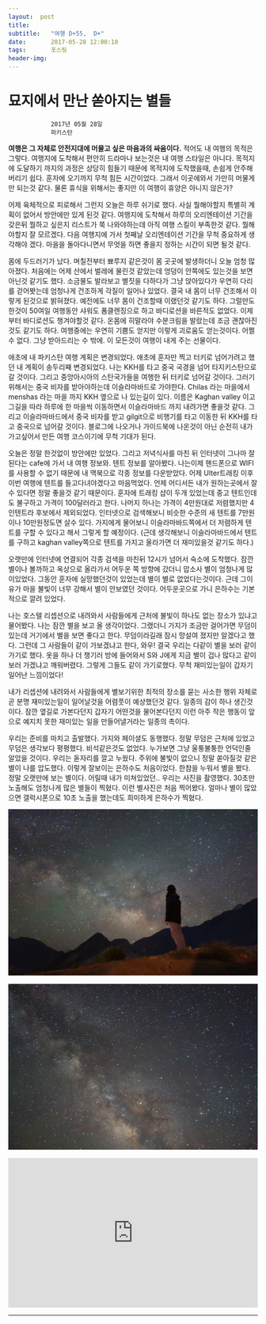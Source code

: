 ```yaml
---
layout:  post
title:   
subtitle:   "여행 D+55,  D+"
date:       2017-05-28 12:00:10
tags:       포스팅
header-img:
---
```


# 묘지에서 만난 쏟아지는 별들

```
			2017년 05월 28일
			파키스탄
```

__여행은 그 자체로 안전지대에 머물고 싶은 마음과의 싸움이다.__ 적어도 내 여행의 목적은 그렇다. 여행지에 도착해서 편안히 드라마나 보는것은 내 여행 스타일은 아니다. 목적지에 도달하기 까지의 과정은 상당히 힘들기 때문에 목적지에 도착했을때, 손쉽게 안주해버리기 쉽다. 훈자에 오기까지 무척 힘든 시간이었다. 그래서 이곳에와서 가만히 머물게만 되는것 같다. 물론 휴식을 위해서는 좋지만 이 여행이 휴양은 아니지 않은가?

어제 육체적으로 피로해서 그런지 오늘은 하루 쉬기로 했다. 사실 뭘해야할지 특별히 계획이 없어서 방안에만 있게 된것 같다. 여행지에 도착해서 하루의 오리엔테이션 기간을 갖은뒤 뭘하고 싶은지 리스트가 쭉 나와야하는데 아직 여행 스킬이 부족한것 같다. 뭘해야할지 잘 모르겠다. 다음 여행지에 가서 첫째날 오리엔테이션 기간을 무척 중요하게 생각해야 겠다. 마을을 돌아다니면서 무엇을 하면 좋을지 정하는 시간이 되면 될것 같다.

몸에 두드러기가 났다. 며칠전부터 뾰루지 같은것이 몸 곳곳에 발생하더니 오늘 엄청 많아졌다. 처음에는 어제 산에서 벌레에 물린것 같았는데 엉덩이 안쪽에도 있는것을 보면 아닌것 같기도 했다. 소금물도 발라보고 별짓을 다하다가 그냥 앉아있다가 우연히 다리를 걷어봣는데 엄청나게 건조하게 각질이 일어나 있었다. 결국 내 몸이 너무 건조해서 이렇게 된것으로 밝혀졌다. 예전에도 너무 몸이 건조할때 이랬던것 같기도 하다. 그럴만도 한것이 50여일 여행동안 샤워도 폼클렌징으로 하고 바디로션을 바른적도 없었다. 이제부터 바디로션도 챙겨야할것 같다. 온몸에 히말라야 수분크림을 발랐는데 조금 괜찮아진것도 같기도 하다. 여행중에는 우연히 기쁨도 얻지만 이렇게 괴로움도 얻는것이다. 어쩔수 없다. 그냥 받아드리는 수 밖에. 이 모든것이 여행이 내게 주는 선물이다.

애초에 내 파키스탄 여행 계획은 변경되었다. 애초에 훈자만 찍고 터키로 넘어가려고 했던 내 계획이 송두리째 변경되었다. 나는 KKH를 타고 중국 국경을 넘어 타지키스탄으로 갈 것이다. 그리고 중앙아시아의 스탄국가들을 여행한 뒤 터키로 넘어갈 것이다. 그러기 위해서는 중국 비자를 받아야하는데 이슬라마바드로 가야한다. Chilas 라는 마을에서 menshas 라는 마을 까지 KKH 옆으로 나 있는길이 있다. 이름은 Kaghan valley 이고 그길을 따라 하루에 한 마을씩 이동하면서 이슬라마바드 까지 내려가면 좋을것 같다. 그리고 이슬라마바드에서 중국 비자를 받고 gilgit으로 비행기를 타고 이동한 뒤 KKH를 타고 중국으로 넘어갈 것이다. 블로그에 나오거나 가이드북에 나온것이 아닌 순전히 내가 가고싶어서 만든 여행 코스이기에 무척 기대가 된다.

오늘은 정말 한것없이 방안에만 있었다. 그리고 저녁식사를 마친 뒤 인터넷이 그나마 잘된다는 cafe에 가서 내 여행 정보와. 텐트 정보를 알아봤다. 나는이제 핸드폰으로 WIFI를 사용할 수 없기 때문에 내 맥북으로 각종 정보를 다운받았다. 어제 Ulter트래킹 이후 이번 여행에 텐트를 들고다녀야겠다고 마음먹었다. 언제 어디서든 내가 원하는곳에서 잘 수 있다면 정말 좋을것 같기 때문이다. 훈자에 트래킹 샵이 두개 있었는데 중고 텐트인데도 불구하고 가격이 100달러라고 한다. 나머지  하나는 가격이 4만원대로 저렴했지만 4인텐트라 후보에서 제외되었다. 인터넷으로 검색해보니 비슷한 수준의 새 텐트를 7만원이나 10만원정도면 살수 있다. 가지에게 물어보니 이슬라마바드쪽에서 더 저렴하게 텐트를 구할 수 있다고 해서 그렇게 할 예정이다. (근데 생각해보니 이슬라마바드에서 텐트를 구하고 kaghan valley쪽으로 텐트를 가지고 올라가면 더 재미있을것 같기도 하다.)

오랫만에 인터넷에 연결되어 각종 검색을 마친뒤 12시가 넘어서 숙소에 도착했다. 잠깐 별이나 볼까하고 옥상으로 올라가서 어두운 쪽 방향에 갔더니 맙소사 별이 엄청나게 많이있었다. 그동안 훈자에 실망했던것이 있었는데 별이 별로 없었다는것이다. 근데 그이유가 마을 불빛이 너무 강해서 별이 안보였던 것이다. 어두운곳으로 가니 은하수는 기본적으로 깔려 있었다.

나는 호스텔 리셉션으로 내려와서 사람들에게 근처에 불빛이 하나도 없는 장소가 있냐고 물어봤다. 나는 잠깐 별을 보고 올 생각이었다. 그랬더니 가지가 조금만 걸어가면 무덤이 있는데 거기에서 별을 보면 좋다고 한다. 무덤이라길래 잠시 망설여 졌지만 알겠다고 했다. 그런데 그 사람들이 같이 가보겠냐고 한다, 와우! 결국 우리는 다같이 별을 보러 같이 가기로 했다. 옷을 하나 더 챙기러 방에 들어와서 S와 J에게 지금 별이 겁나 많다고 같이 보러 가겠냐고 깨워버렸다. 그렇게 그들도 같이 가기로했다. 무척 재미있는일이 갑자기 일어난 느낌이었다!

내가 리셉션에 내려와서 사람들에게 별보기위한 최적의 장소를 묻는 사소한 행위 자체로 곧 분명 재미있는일이 일어날것을 어렴풋이 예상했던것 같다. 일종의 감이 하나 생긴것이다. 잠깐 옆길로 가본다던지 갑자기 어떤것을 물어본다던지 이런 아주 작은 행동이 앞으로 예지치 못한 재미있는 일을 만들어낼거라는 일종의 촉이다.  

우리는 준비를 마치고 출발했다. 가지와 페이셜도 동행했다. 정말 무덤은 근처에 있었고 무덤은 생각보다 평평했다. 비석같은것도 없었다. 누가보면 그냥 울퉁불퉁한 언덕인줄 알았을 것이다. 우리는 돋자리를 깔고 누웠다. 주위에 불빛이 없으니 정말 쏟아질것 같은 별이 나를 압도했다. 이렇게 잘보이는 은하수도 처음이었다. 한참을 누워서 별을 봤다. 정말 오랫만에 보는 별이다. 어릴때 내가 미쳐있었던.. 우리는 사진을 촬영했다. 30초만 노출해도 엄청나게 많은 별들이 찍혔다. 이런 별사진은 처음 찍어봤다. 얼마나 별이 많았으면 갤럭시폰으로 10초 노출을 했는데도 희미하게 은하수가 찍혔다.

![](/img/170528-stars.jpg)

![](/img/170528-galaxy.jpg)


<center>
<style>
	.google-maps {
		position: relative;
		padding-bottom: 60%; // This is the aspect ratio
		height: 0;
		overflow: hidden;
	}
	.google-maps iframe {
		position: absolute;
		top: 0;
		left: 0;
		width: 100% !important;
		height: 100% !important;
	}
</style>

<div class="google-maps">
	<iframe src="https://www.google.com/maps/embed?pb=!1m18!1m12!1m3!1d6748.375004088463!2d77.1715325757671!3d32.25303699792394!2m3!1f0!2f0!3f0!3m2!1i1024!2i768!4f13.1!3m3!1m2!1s0x390487e61f6db769%3A0x53487b951c2dfe55!2sOld+Manali%2C+Manali%2C+Himachal+Pradesh+175131%2C+India!5e0!3m2!1sen!2skg!4v1502295776290" width="800" height="600" frameborder="0" style="border:0" allowfullscreen></iframe>
</div>
</center>

---

